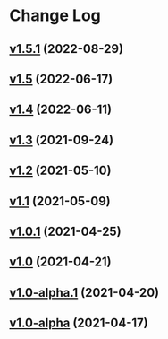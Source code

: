 # Change Log

## [v1.5.1](https://github.com/thewizardplusplus/go-exercises-frontend/tree/v1.5.1) (2022-08-29)

## [v1.5](https://github.com/thewizardplusplus/go-exercises-frontend/tree/v1.5) (2022-06-17)

## [v1.4](https://github.com/thewizardplusplus/go-exercises-frontend/tree/v1.4) (2022-06-11)

## [v1.3](https://github.com/thewizardplusplus/go-exercises-frontend/tree/v1.3) (2021-09-24)

## [v1.2](https://github.com/thewizardplusplus/go-exercises-frontend/tree/v1.2) (2021-05-10)

## [v1.1](https://github.com/thewizardplusplus/go-exercises-frontend/tree/v1.1) (2021-05-09)

## [v1.0.1](https://github.com/thewizardplusplus/go-exercises-frontend/tree/v1.0.1) (2021-04-25)

## [v1.0](https://github.com/thewizardplusplus/go-exercises-frontend/tree/v1.0) (2021-04-21)

## [v1.0-alpha.1](https://github.com/thewizardplusplus/go-exercises-frontend/tree/v1.0-alpha.1) (2021-04-20)

## [v1.0-alpha](https://github.com/thewizardplusplus/go-exercises-frontend/tree/v1.0-alpha) (2021-04-17)
